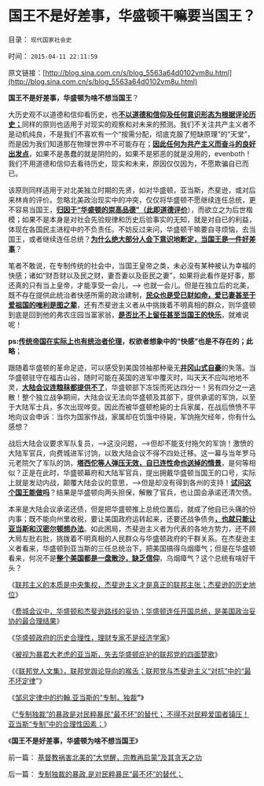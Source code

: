# 国王不是好差事，华盛顿干嘛要当国王？

目录： `现代国家社会史` 

时间： `2015-04-11 22:11:59` 

原文链接：[http://blog.sina.com.cn/s/blog_5563a64d0102vm8u.html](http://blog.sina.com.cn/s/blog_5563a64d0102vm8u.html)

**国王不是好差事，华盛顿为啥不想当国王**？

大历史观不以道德和信仰看历史，也[**不以道德和信仰及任何意识形态为根据评论历史；**](../../../2010/8/11/历史“评论”无所谓真实.md)同样的原则也适用于对现实的观察和对未来的预测。我们不关注共产主义者不是动机纯良，不是我们不喜欢有一个“按需分配，彻底克服了短缺原理”的“天堂”，而是因为我们知道那在物理世界中不可能存在；[**因此任何为共产主义而奋斗的良好出发点**](../../../2013/6/19/公有制强迫臣民接受三个良好的许愿；.md)，如果不是愚蠢的就是阴险的，如果不是邪恶的就是没用的，evenboth！我们不用道德和信仰去看待历史，现实和未来，原因仅仅因为，不愿欺骗自已而已。

该原则同样适用于对北美独立时期的先贤，如对华盛顿，亚当斯，杰斐逊，或对后来林肯的评价。忽略北美政治现实中的冲突，仅仅将华盛顿不愿继续连任总统，更不容易当国王，[**归因于“华盛顿的崇高品德”（此即道德评价**](../../../2010/5/10/华盛顿不必要品德高尚.md)），而欲立之为后世楷模；如果不是本身是对社会先验规律和历史后验事实的无知，就是对自已的利益，体现在各国民主进程中的不负责任。不妨反过来问，华盛顿干嘛要自寻烦恼，去当国王，或者继续连任总统？[**为什么绝大部分人会下意识地断定，当国王是一件好差事**](../../../2009/5/14/权力经营的风险和成本.md)？

笔者不敢说，在专制传统的社会中，当国王皇帝之类，未必没有某种被认为幸福的快感；诸如“财吾财以及民之财，妻吾妻以及臣民之妻”，如果将此看作是好事，那还真的只有当上皇帝，才能享受一会儿，——>
也就一会儿。但是在独立后的北美，既不存在提供此统治者快感所需的政治建制，[**民众也是受已财如命，爱已妻甚至于爱祖国的唯利是图之辈**](../../../2011/11/2/不是信仰特权的，就是追求利益的.md)，还有杰斐逊主义者从中挑拨着不明真相的群众，则华盛顿到底是回到他的弗农庄园当富家翁，[**是否比不上留任甚至当国王的快乐**](../../../2011/11/24/（皇帝＋自耕农民）社会联盟的政治意义.md)，就难说呢！

**ps:[**传统帝国在实际上也有统治者伦理**](../../../2013/12/19/合法性耦合原理，教会至上的合法性，缺乏信仰的公信力.md)，权欲者想象中的“快感”也是不存在的；此略**；

跟随着华盛顿的革命足迹，可以感受到美国领袖那种毫无[**井冈山式自豪**](../../../2013/8/29/国防大学政治军官们的公共信仰，本应在公众场合保持沉默.md)的失落。当华盛顿驻守在福吉山谷，随时可能在英国的进军中覆灭时，叫天天不应叫地地不灵，[**大陆会议连粮秣都提供不了**](../../../2015/4/1/华盛顿如何在独立战争中“攫取到国王的权力”？.md)，华盛顿部下冻馁而死达四分一！另有四分之一逃散！整个独立战争期间，大陆会议无法向华盛顿及其部下，提供承诺的军饷，以至于大陆军士兵，多次出现哗变。因此而被华盛顿枪毙的士兵家属，在战后愤愤不平地向议会申诉：当你为国家作战，家属却在饥饿中待毙，军饷拖欠经年，你有什么感想？

战后大陆会议要求军队复员，——>这没问题，——>但却不能支付拖欠的军饷！激愤的大陆军官兵，向费城进军讨饷，以致大陆会议不得不四处迁移。这一幕与当年罗马元老院欠了军队的饷，[**塔西佗等人弹压无效，自已连性命也送掉的情景**](../../../2010/11/5/风萧萧兮台伯寒，老头当皇帝兮不复返.md)，是何等相似？正是在此时，华盛顿幕府和大陆军官兵，提出拥戴华盛顿当国王的口号，实际上就是发动内战，颠覆大陆会议的意思，——>但是却没有得到各州的支持！[**试问这个国王能做吗**](../../../2010/11/6/罗马军团变国企，皇帝上任国资委；南泥湾兵变.md)？结果是华盛顿向两头担保，解散了官兵，也让国会承诺还清欠债。

本来是大陆会议承诺还债，但是把华盛顿推上总统位置后，就成了他自已头痛的份内事；既不能向州里收税，要让美国政府运转起来，还要还战争债务[**，也就只能让亚当斯和汉密尔顿想办法**](../../../2013/10/21/杰斐逊主义彻底击败“英国民主”，联邦党的惨败和“亡党”.md)。如此困局，杰斐逊主义者为代表的各地方势力，还不顾大局左批右批，挑拨着不明真相的人民群众与华盛顿政府的干群关系。在杰斐逊主义者看来，华盛顿到亚当斯的三任总统治下，把美国搞得乌烟瘴气；但是在华盛顿看来，何况不是[**整个美国都是一盘散沙，缺乏信仰**](../../../2010/5/6/为什么“缺乏信仰”的社会总是生机勃勃？.md)，乌烟瘴气？这个总统有啥好干头？

《[联邦主义的本质是中央集权，杰斐逊主义才是真正的联邦主张；杰斐逊的历史地位](../../../2015/4/3/华盛顿和杰斐逊，在美国独立和民主中的分别作用.md)》

《[费城会议中，华盛顿和杰斐逊路线的妥协；华盛顿连任开国总统，是美国政治妥协的最合理结果](../../../2015/4/4/费城会议中，华盛顿和杰斐逊路线的妥协；.md)》

《[华盛顿政府的历史合理性，理财专家不是经济学家](../../../2015/4/5/华盛顿政府的历史合理性，汉密尔顿不是经济学家；.md)》

《[被视为暴君大老虎的亚当斯，失去华盛顿庇护的联邦党的四面楚歌](../../../2015/4/6/被视为暴君大老虎的亚当斯，失去华盛顿庇护的联邦党的四面楚歌；.md)》

《《[联邦党人文集》，联邦党舆论导向的喉舌；联邦党与杰斐逊主义“对抗”中的“最不坏定律](../../../2015/4/11/《联邦党人文集》，美国的联邦党，联邦主义.md)”》

《[邹忌定律中的约翰.亚当斯的“专制，独裁](../../../2015/4/9/邹忌定律中的约翰.亚当斯的“专制，独裁”.md)**”**》

《[“专制独裁”的暴政是对民粹暴民“最不坏”的替代；
不得不对民粹爱国者镇压！亚当斯“专制”中的合理性因素；](../../../2015/4/11/专制独裁的暴政,是对民粹暴民“最不坏”的替代；.md)》

《**国王不是好差事，华盛顿为啥不想当国王**》

前一篇： [基督教祸害北美的“大觉醒，宗教再启蒙”及其贪天之功](../../../2015/4/12/基督教祸害北美的“大觉醒，宗教再启蒙”及其贪天之功.md)

后一篇： [专制独裁的暴政,是对民粹暴民“最不坏”的替代；](../../../2015/4/11/专制独裁的暴政,是对民粹暴民“最不坏”的替代；.md)

